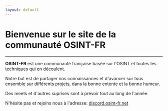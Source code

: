 ```yaml
---
layout: default
---
```


# Bienvenue sur le site de la communauté OSINT-FR

---

**OSINT-FR** est une communauté française basée sur l'OSINT et toutes les techniques qui en découlent.

Notre but est de partager nos connaissances et d'avancer sur tous ensemble sur différents projets, dans la bonne entente et la bonne humeur.

Des meets et d'autres suprises sont à prévoir tout au long de l'année.

N'hésite pas et rejoins nous à l'adresse: [discord.osint-fr.net](http://discord.osint-fr.net)
